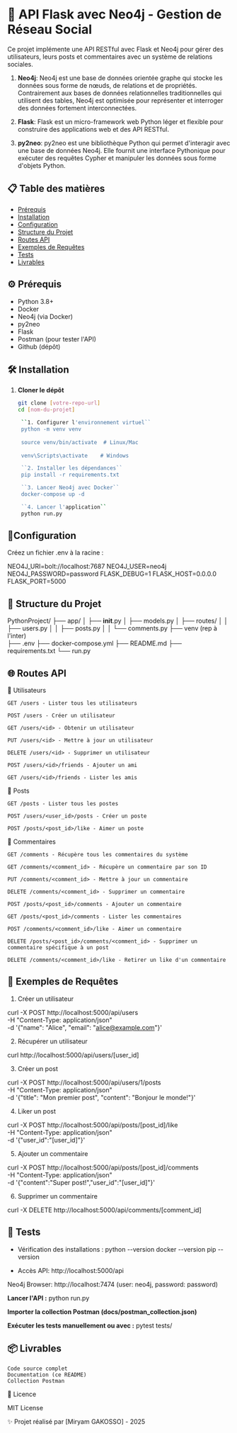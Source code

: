 # 🚀 API Flask avec Neo4j - Gestion de Réseau Social

Ce projet implémente une API RESTful avec Flask et Neo4j pour gérer des utilisateurs, leurs posts et commentaires avec un système de relations sociales.

1) **Neo4j**:
Neo4j est une base de données orientée graphe qui stocke les données sous forme de nœuds, de relations et de propriétés. Contrairement aux bases de données relationnelles traditionnelles qui utilisent des tables, Neo4j est optimisée pour représenter et interroger des données fortement interconnectées.

2) **Flask**:
Flask est un micro-framework web Python léger et flexible pour construire des applications web et des API RESTful.

3) **py2neo**:
py2neo est une bibliothèque Python qui permet d'interagir avec une base de données Neo4j. Elle fournit une interface Pythonique pour exécuter des requêtes Cypher et manipuler les données sous forme d'objets Python.

## 📋 Table des matières
- [Prérequis](#-prérequis)
- [Installation](#-installation)
- [Configuration](#-configuration)
- [Structure du Projet](#-structure-du-projet)
- [Routes API](#-routes-api)
- [Exemples de Requêtes](#-exemples-de-requêtes)
- [Tests](#-tests)
- [Livrables](#-livrables)

## ⚙️ Prérequis
- Python 3.8+
- Docker
- Neo4j (via Docker)
- py2neo 
- Flask
- Postman (pour tester l'API)
- Github (dépôt)

## 🛠 Installation
1. **Cloner le dépôt**
   ```bash
   git clone [votre-repo-url]
   cd [nom-du-projet]

    ``1. Configurer l'environnement virtuel``
    python -m venv venv
    
    source venv/bin/activate  # Linux/Mac
    
    venv\Scripts\activate    # Windows

    ``2. Installer les dépendances``
    pip install -r requirements.txt

    ``3. Lancer Neo4j avec Docker``
    docker-compose up -d

    ``4. Lancer l'application``
    python run.py


## 🔧Configuration

Créez un fichier .env à la racine :

NEO4J_URI=bolt://localhost:7687
NEO4J_USER=neo4j
NEO4J_PASSWORD=password
FLASK_DEBUG=1
FLASK_HOST=0.0.0.0
FLASK_PORT=5000

## 📂 Structure du Projet

PythonProject/
├── app/
│   ├── __init__.py
│   ├── models.py
│   ├── routes/
│   │   ├── users.py
│   │   ├── posts.py
│   │   └── comments.py
├── venv (rep à l'inter)  
├── .env
├── docker-compose.yml
├── README.md
├── requirements.txt
└── run.py

## 🌐 Routes API
👥 Utilisateurs

    GET /users - Lister tous les utilisateurs

    POST /users - Créer un utilisateur

    GET /users/<id> - Obtenir un utilisateur

    PUT /users/<id> - Mettre à jour un utilisateur

    DELETE /users/<id> - Supprimer un utilisateur

    POST /users/<id>/friends - Ajouter un ami

    GET /users/<id>/friends - Lister les amis

📝 Posts

    GET /posts - Lister tous les postes

    POST /users/<user_id>/posts - Créer un poste

    POST /posts/<post_id>/like - Aimer un poste

💬 Commentaires

    GET /comments - Récupère tous les commentaires du système

    GET /comments/<comment_id> - Récupère un commentaire par son ID

    PUT /comments/<comment_id> - Mettre à jour un commentaire

    DELETE /comments/<comment_id> - Supprimer un commentaire

    POST /posts/<post_id>/comments - Ajouter un commentaire

    GET /posts/<post_id>/comments - Lister les commentaires

    POST /comments/<comment_id>/like - Aimer un commentaire

    DELETE /posts/<post_id>/comments/<comment_id> - Supprimer un commentaire spécifique à un post

    DELETE /comments/<comment_id>/like - Retirer un like d'un commentaire


## 📡 Exemples de Requêtes

1) Créer un utilisateur

curl -X POST http://localhost:5000/api/users \
-H "Content-Type: application/json" \
-d '{"name": "Alice", "email": "alice@example.com"}'

2) Récupérer un utilisateur

curl http://localhost:5000/api/users/[user_id]

3) Créer un post

curl -X POST http://localhost:5000/api/users/1/posts \
-H "Content-Type: application/json" \
-d '{"title": "Mon premier post", "content": "Bonjour le monde!"}'

4) Liker un post

curl -X POST http://localhost:5000/api/posts/[post_id]/like \
  -H "Content-Type: application/json" \
  -d '{"user_id":"[user_id]"}'

5) Ajouter un commentaire

curl -X POST http://localhost:5000/api/posts/[post_id]/comments \
  -H "Content-Type: application/json" \
  -d '{"content":"Super post!","user_id":"[user_id]"}'

6) Supprimer un commentaire

curl -X DELETE http://localhost:5000/api/comments/[comment_id]


## 🧪 Tests
- Vérification des installations : 
python --version
docker --version
pip --version


- Accès
API: http://localhost:5000/api

Neo4j Browser: http://localhost:7474 (user: neo4j, password: password)

**Lancer l'API :**
 python run.py

**Importer la collection Postman (docs/postman_collection.json)**

**Exécuter les tests manuellement ou avec :**
 pytest tests/

## 📦 Livrables

    Code source complet
    Documentation (ce README)
    Collection Postman

📄 Licence

MIT License

✨ Projet réalisé par [Miryam GAKOSSO] - 2025

